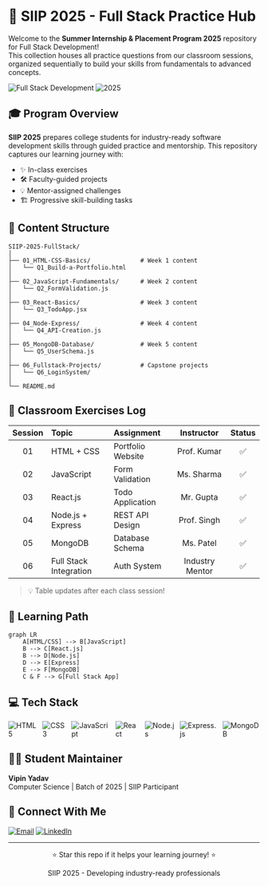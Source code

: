 # 🚀 SIIP 2025 - Full Stack Practice Hub

Welcome to the **Summer Internship & Placement Program 2025** repository for Full Stack Development!  
This collection houses all practice questions from our classroom sessions, organized sequentially to build your skills from fundamentals to advanced concepts.

![Full Stack Development](https://img.shields.io/badge/MERN-Stack-blue?style=for-the-badge) ![2025](https://img.shields.io/badge/SIIP-2025-orange?style=for-the-badge)

## 🎓 Program Overview

**SIIP 2025** prepares college students for industry-ready software development skills through guided practice and mentorship. This repository captures our learning journey with:

- ✨ In-class exercises
- 🛠️ Faculty-guided projects
- 💡 Mentor-assigned challenges
- 🏗️ Progressive skill-building tasks

## 📂 Content Structure

```
SIIP-2025-FullStack/
│
├── 01_HTML-CSS-Basics/              # Week 1 content
│   └── Q1_Build-a-Portfolio.html
│
├── 02_JavaScript-Fundamentals/      # Week 2 content
│   └── Q2_FormValidation.js
│
├── 03_React-Basics/                 # Week 3 content
│   └── Q3_TodoApp.jsx
│
├── 04_Node-Express/                 # Week 4 content
│   └── Q4_API-Creation.js
│
├── 05_MongoDB-Database/             # Week 5 content
│   └── Q5_UserSchema.js
│
├── 06_Fullstack-Projects/           # Capstone projects
│   └── Q6_LoginSystem/
│
└── README.md
```

## 📝 Classroom Exercises Log

| Session | Topic | Assignment | Instructor | Status |
|:-------:|:------|:-----------|:----------:|:------:|
| 01 | HTML + CSS | Portfolio Website | Prof. Kumar | ✅ |
| 02 | JavaScript | Form Validation | Ms. Sharma | ✅ |
| 03 | React.js | Todo Application | Mr. Gupta | ✅ |
| 04 | Node.js + Express | REST API Design | Prof. Singh | ✅ |
| 05 | MongoDB | Database Schema | Ms. Patel | ✅ |
| 06 | Full Stack Integration | Auth System | Industry Mentor | ✅ |

> 💡 Table updates after each class session!

## 🧠 Learning Path

```mermaid
graph LR
    A[HTML/CSS] --> B[JavaScript]
    B --> C[React.js]
    B --> D[Node.js]
    D --> E[Express]
    E --> F[MongoDB]
    C & F --> G[Full Stack App]
```

## 💻 Tech Stack

<div style="display: flex; gap: 10px;">
  <img src="https://img.shields.io/badge/HTML5-E34F26?style=for-the-badge&logo=html5&logoColor=white" alt="HTML5">
  <img src="https://img.shields.io/badge/CSS3-1572B6?style=for-the-badge&logo=css3&logoColor=white" alt="CSS3">
  <img src="https://img.shields.io/badge/JavaScript-F7DF1E?style=for-the-badge&logo=javascript&logoColor=black" alt="JavaScript">
  <img src="https://img.shields.io/badge/React-61DAFB?style=for-the-badge&logo=react&logoColor=black" alt="React">
  <img src="https://img.shields.io/badge/Node.js-339933?style=for-the-badge&logo=nodedotjs&logoColor=white" alt="Node.js">
  <img src="https://img.shields.io/badge/Express-000000?style=for-the-badge&logo=express&logoColor=white" alt="Express.js">
  <img src="https://img.shields.io/badge/MongoDB-47A248?style=for-the-badge&logo=mongodb&logoColor=white" alt="MongoDB">
</div>

## 👨‍💻 Student Maintainer

**Vipin Yadav**  
Computer Science | Batch of 2025 | SIIP Participant

## 📱 Connect With Me

[![Email](https://img.shields.io/badge/Email-EA4335?style=for-the-badge&logo=gmail&logoColor=white)](mailto:vipinyadav9m@gmail.com)
[![LinkedIn](https://img.shields.io/badge/LinkedIn-0077B5?style=for-the-badge&logo=linkedin&logoColor=white)](https://linkedin.com/in/vipinyadav01)

---

<div align="center">
  <p>⭐ Star this repo if it helps your learning journey! ⭐</p>
  <p>SIIP 2025 - Developing industry-ready professionals</p>
</div>
